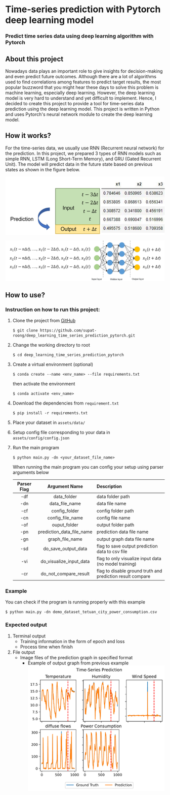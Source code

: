 # Time-series prediction with Pytorch deep learning model
### Predict time series data using deep learning algorithm with Pytorch

## About this project
Nowadays data plays an important role to give insights for decision-making and even predict future outcomes. Although there are a lot of algorithms used to find correlations among features to predict target results, the most popular buzzword that you might hear these days to solve this problem is machine learning, especially deep learning. However, the deep learning model is very hard to understand and yet difficult to implement. Hence, I decided to create this project to provide a tool for time-series data prediction using the deep learning model. This project is written in Python and uses Pytorch's neural network module to create the deep learning model. 

## How it works?
For the time-series data, we usually use RNN (Recurrent neural network) for the prediction. In this project, we prepared 3 types of RNN models such as simple RNN, LSTM (Long Short-Term Memory), and GRU (Gated Recurrent Unit). The model will predict data in the future state based on previous states as shown in the figure below.

![dataframe](https://github.com/supat-roong/deep_learning_time_series_prediction_pytorch/blob/main/assets/img/concept_img_1.png?raw=true)

![model](https://github.com/supat-roong/deep_learning_time_series_prediction_pytorch/blob/main/assets/img/concept_img_2.png?raw=true)
## How to use?
### Instruction on how to run this project:
1. Clone the project from [GitHub](https://github.com/supat-roong/deep_learning_time_series_prediction_pytorch.git)
    ```
    $ git clone https://github.com/supat-roong/deep_learning_time_series_prediction_pytorch.git
    ```
2. Change the working directory to root
    ```
    $ cd deep_learning_time_series_prediction_pytorch
    ```
3. Create a virtual environment (optional)
    ```
    $ conda create --name <env_name> --file requirements.txt
    ```
    then activate the environment
    ```
    $ conda activate <env_name>
    ```
4. Download the dependencies from `requirement.txt`
    ```
    $ pip install -r requirements.txt
    ```
5. Place your dataset in `assets/data/`
6. Setup config file corresponding to your data in `assets/config/config.json`
7. Run the main program
    ```
    $ python main.py -dn <your_dataset_file_name>
    ```

    When running the main program you can config your setup using parser arguments below

    | Parser Flag | Argument Name | Description    |
    | :---:       |    :----:   |          :--- |
    | -df         | data_folder       | data folder path   |
    | -dn         | data_file_name        | data file name  |
    | -cf         | config_folder       | config folder path  |
    | -cn         | config_file_name       | config file name   |
    | -of         | ouput_folder       | output folder path   |
    | -pn         | prediction_data_file_name       | prediction data file name   |
    | -gn    | graph_file_name       | output graph data file name   |
    | -sd    | do_save_output_data       | flag to save output prediction data to csv file   |
    | -vi    | do_visualize_input_data       | flag to only visualize input data (no model training)   |
    | -cr    | do_not_compare_result       | flag to disable ground truth and prediction result compare   |

### Example
You can check if the program is running properly with this example
```
$ python main.py -dn demo_dataset_tetuan_city_power_consumption.csv
```
### Expected output
1. Terminal output
   - Training information in the form of epoch and loss
   - Process time when finish
2. File output
   - Image files of the prediction graph in specified format
     - Example of output graph from previous example
     ![output graph](https://github.com/supat-roong/deep_learning_time_series_prediction_pytorch/blob/main/assets/img/demo_output_graph.png?raw=true)
